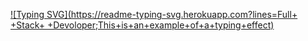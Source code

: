 [![Typing SVG](https://readme-typing-svg.herokuapp.com?lines=Full+ +Stack+ +Devoloper;This+is+an+example+of+a+typing+effect)](https://git.io/typing-svg)
